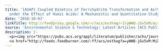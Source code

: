 ```yaml
---
title: '[ASAP] Coupled Kinetics of Ferrihydrite Transformation and As(V) Sequestration
  under the Effect of Humic Acids: A Mechanistic and Quantitative Study'
date: '2018-10-03'
linkTitle: http://feedproxy.google.com/~r/acs/esthag/~3/yWWQ-jGv5xM/acs.est.8b03492
source: 'Environmental Science & Technology: Latest Articles (ACS Publications)'
description: |-
  <p><img src="https://pubs.acs.org/appl/literatum/publisher/achs/journals/content/esthag/0/esthag.ahead-of-print/acs.est.8b03492/20181003/images/medium/es-2018-03492y_0007.gif" alt="TOC Graphic"/></p><div><cite>Environmental Science & Technology</cite></div><div>DOI: 10.1021/acs.est.8b03492</div><div class="feedflare">
  <a href="http://feeds.feedburner.com/~ff/acs/esthag?a=yWWQ-jGv5xM:MiXW4TxBkWs:yIl2AUoC8zA"><img src="http://feeds.feedburner.com/~ff/acs/esthag?d=yIl2AUoC8zA" border="0"></img></a>
---
```


